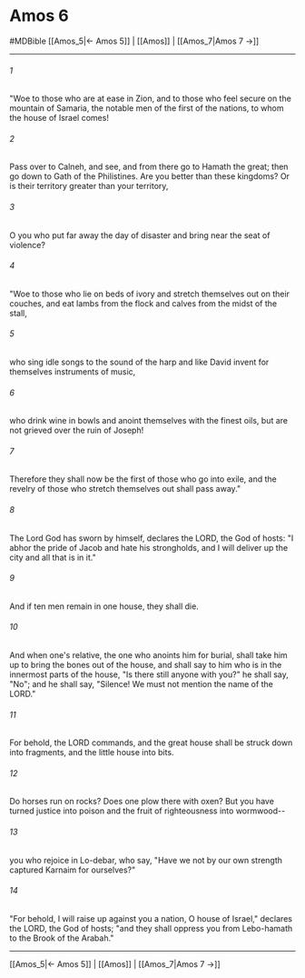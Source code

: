 # Amos 6
#MDBible
[[Amos_5|← Amos 5]] | [[Amos]] | [[Amos_7|Amos 7 →]]

***

###### 1 
"Woe to those who are at ease in Zion, and to those who feel secure on the mountain of Samaria, the notable men of the first of the nations, to whom the house of Israel comes! 

###### 2 
Pass over to Calneh, and see, and from there go to Hamath the great; then go down to Gath of the Philistines. Are you better than these kingdoms? Or is their territory greater than your territory, 

###### 3 
O you who put far away the day of disaster and bring near the seat of violence? 

###### 4 
"Woe to those who lie on beds of ivory and stretch themselves out on their couches, and eat lambs from the flock and calves from the midst of the stall, 

###### 5 
who sing idle songs to the sound of the harp and like David invent for themselves instruments of music, 

###### 6 
who drink wine in bowls and anoint themselves with the finest oils, but are not grieved over the ruin of Joseph! 

###### 7 
Therefore they shall now be the first of those who go into exile, and the revelry of those who stretch themselves out shall pass away." 

###### 8 
The Lord God has sworn by himself, declares the LORD, the God of hosts: "I abhor the pride of Jacob and hate his strongholds, and I will deliver up the city and all that is in it." 

###### 9 
And if ten men remain in one house, they shall die. 

###### 10 
And when one's relative, the one who anoints him for burial, shall take him up to bring the bones out of the house, and shall say to him who is in the innermost parts of the house, "Is there still anyone with you?" he shall say, "No"; and he shall say, "Silence! We must not mention the name of the LORD." 

###### 11 
For behold, the LORD commands, and the great house shall be struck down into fragments, and the little house into bits. 

###### 12 
Do horses run on rocks? Does one plow there with oxen? But you have turned justice into poison and the fruit of righteousness into wormwood-- 

###### 13 
you who rejoice in Lo-debar, who say, "Have we not by our own strength captured Karnaim for ourselves?" 

###### 14 
"For behold, I will raise up against you a nation, O house of Israel," declares the LORD, the God of hosts; "and they shall oppress you from Lebo-hamath to the Brook of the Arabah." 

***

[[Amos_5|← Amos 5]] | [[Amos]] | [[Amos_7|Amos 7 →]]
